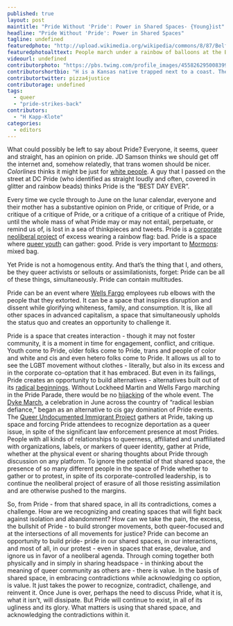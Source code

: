 ```yaml
---
published: true
layout: post
maintitle: "Pride Without 'Pride': Power in Shared Spaces- {Young}ist"
headline: "Pride Without 'Pride': Power in Shared Spaces"
tagline: undefined
featuredphoto: "http://upload.wikimedia.org/wikipedia/commons/8/87/Belfast_Pride_Parade,_July_2013_(23).JPG"
featuredphotoalttext: People march under a rainbow of balloons at the Belfast Pride parade.
videourl: undefined
contributorphoto: "https://pbs.twimg.com/profile_images/455826295008399360/6SmtAkBY.jpeg"
contributorshortbio: "H is a Kansas native trapped next to a coast. They think about power, organizing, and pizza in Washington DC."
contributortwitter: pizza4justice
contributorage: undefined
tags: 
  - queer
  - "pride-strikes-back"
contributors: 
  - "H Kapp-Klote"
categories: 
  - editors
---
```


What could possibly be left to say about Pride?  Everyone, it seems, queer and straight, has an opinion on pride. JD Samson thinks we should get off the internet and, somehow relatedly, that trans women should be nicer. _Colorlines_ thinks it might be just for [white people](http://colorlines.com/archives/2014/06/is_gay_pride_just_for_white_people.html). A guy that I passed on the street at DC Pride (who identified as straight loudly and often, covered in glitter and rainbow beads) thinks Pride is the “BEST DAY EVER”. 

Every time we cycle through to June on the lunar calendar, everyone and their mother has a substantive opinion on Pride, or critique of Pride, or a critique of a critique of Pride, or a critique of a critique of a critique of Pride, until the whole mass of what Pride may or may not entail, perpetuate, or remind us of, is lost in a sea of thinkpieces and tweets. Pride is a [corporate neoliberal project](http://socialistworker.org/2014/06/11/no-pride-in-pinkwashing) of excess wearing a rainbow flag: bad. Pride is a space where [queer youth](http://www.thedccenter.org/pride_youth.html) can gather: good. Pride is very important to [Mormons](http://news360.com/article/242787318): mixed bag.  

Yet Pride is not a homogenous entity. And that’s the thing that I, and others, be they queer activists or sellouts or assimilationists, forget: Pride can be all of these things, simultaneously.  Pride can contain multitudes. 

Pride can be an event where [Wells Fargo](https://www.wellsfargo.com/press/2013/20130603_WFJoinswithLGBTOrganizationsforPride) employees rub elbows with the people that they extorted. It can be a space that inspires disruption and dissent while glorifying whiteness, family, and consumption. It is, like all other spaces in advanced capitalism, a space that simultaneously upholds the status quo and creates an opportunity to challenge it.  

Pride is a space that creates interaction - though it may not foster community, it is a moment in time for engagement, conflict, and critique. Youth come to Pride, older folks come to Pride, trans and people of color and white and cis and even hetero folks come to Pride. It allows us all to to see the LGBT movement without clothes - literally, but also in its excess and in the corporate co-optation that it has embraced. But even in its failings, Pride creates an opportunity to build alternatives - alternatives built out of its [radical beginnings](http://one.usc.edu/reclaimpride/). Without Lockheed Martin and Wells Fargo marching in the Pride Parade, there would be no [hijacking](http://www.washingtoncitypaper.com/articles/45904/capital-pride-protests-at-do-wells-fargo-and-citibank-have/) of the whole event. The [Dyke March](http://en.wikipedia.org/wiki/Dyke_March), a celebration in June across the country of “radical lesbian defiance,” began as an alternative to cis gay domination of Pride events. The [Queer Undocumented Immigrant Project](http://unitedwedream.org/about/projects/quip/) gathers at Pride, taking up space and forcing Pride attendees to recognize deportation as a queer issue, in spite of the significant law enforcement presence at most Prides. People with all kinds of relationships to queerness, affiliated and unaffiliated with organizations, labels, or markers of queer identity, gather at Pride, whether at the physical event or sharing thoughts about Pride through discussion on any platform. To ignore the potential of that shared space, the presence of so many different people in the space of Pride whether to gather or to protest, in spite of its corporate-controlled leadership, is to continue the neoliberal project of erasure of all those resisting assimilation and are otherwise pushed to the margins.  

So, from Pride - from that shared space, in all its contradictions, comes a challenge. How are we recognizing and creating spaces that will fight back against isolation and abandonment? How can we take the pain, the excess, the bullshit of Pride - to build stronger movements, both queer-focused and at the intersections of all movements for justice? Pride can become an opportunity to build pride- pride in our shared spaces, in our interactions, and most of all, in our protest - even in spaces that erase, devalue, and ignore us in favor of a neoliberal agenda. Through coming together both physically and in simply in sharing headspace - in thinking about the meaning of queer community as others are - there is value. In the basis of shared space, in embracing contradictions while acknowledging co option, is value. It just takes the power to recognize, contradict, challenge, and reinvent it. Once June is over, perhaps the need to discuss Pride, what it is, what it isn’t, will dissipate. But Pride will continue to exist, in all of its ugliness and its glory. What matters is using that shared space, and acknowledging the contradictions within it.
